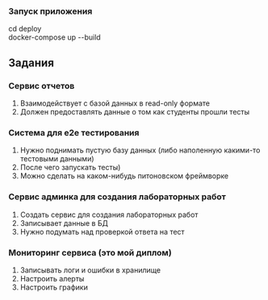 ### Запуск приложения

cd deploy  
docker-compose up --build

## Задания

### Сервис отчетов
1. Взаимодействует с базой данных в read-only формате  
2. Должен предоставлять данные о том как студенты прошли тесты

### Система для e2e тестирования
1. Нужно поднимать пустую базу данных (либо наполенную какими-то тестовыми данными) 
2. После чего запускать тесты) 
3. Можно сделать на каком-нибудь питоновском фреймворке

### Сервис админка для создания лабораторных работ
1. Создать сервис для создания лабораторных работ
2. Записывает данные в БД
3. Нужно подумать над проверкой ответа на тест

### Мониторинг сервиса (это мой диплом)
1. Записывать логи и ошибки в хранилище
2. Настроить алерты
3. Настроить графики